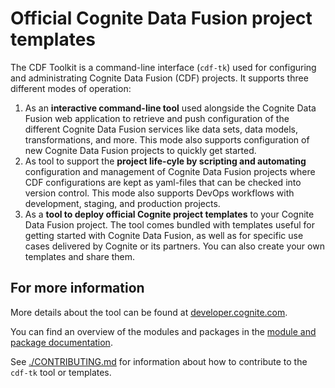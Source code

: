 # Official Cognite Data Fusion project templates

The CDF Toolkit is a command-line interface (`cdf-tk`) used for configuring and administrating Cognite Data
Fusion (CDF) projects.
It supports three different modes of operation:

1. As an **interactive command-line tool** used alongside the Cognite Data Fusion web application to retrieve and
   push configuration of the different Cognite Data Fusion services like data sets, data models, transformations,
   and more. This mode also supports configuration of new Cognite Data Fusion projects to quickly get started.
2. As tool to support the **project life-cyle by scripting and automating** configuration and management of Cognite Data
   Fusion projects where CDF configurations are kept as yaml-files that can be checked into version
   control. This mode also supports DevOps workflows with development, staging, and production projects.
3. As a **tool to deploy official Cognite project templates** to your Cognite Data Fusion project. The tool comes
   bundled with templates useful for getting started with Cognite Data Fusion, as well as for specific use cases
   delivered by Cognite or its partners. You can also create your own templates and share them.

## For more information

More details about the tool can be found at
[developer.cognite.com](http://developer.cognite.com/sdks/toolkit).

You can find an overview of the modules and packages in the
[module and package documentation](http://developer.cognite.com/sdks/toolkit/modules).

See [./CONTRIBUTING.md](./CONTRIBUTING.md) for information about how to contribute to the `cdf-tk` tool or
templates.
